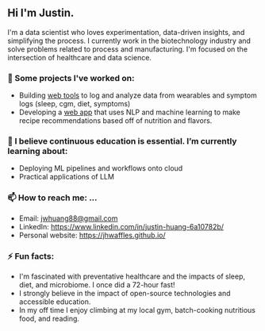 ## Hi I'm Justin.

I'm a data scientist who loves experimentation, data-driven insights, and simplifying the process. I currently work in the biotechnology industry and solve problems related to process and manufacturing. I'm focused on the intersection of healthcare and data science. 

### 🔭 Some projects I've worked on:

- Building [web tools](https://connect.posit.cloud/jhwaffles/content/0198a743-8aac-6e01-b377-b7c90b9f1907) to log and analyze data from wearables and symptom logs (sleep, cgm, diet, symptoms)
- Developing a [web app](https://flavorspace-nkugmzxwvtc7fffhsyd5tj.streamlit.app/) that uses NLP and machine learning to make recipe recommendations based off of nutrition and flavors.

### 🌱 I believe continuous education is essential. I’m currently learning about:

- Deploying ML pipelines and workflows onto cloud 
- Practical applications of LLM
  
### 📫 How to reach me: ...

- Email:  jwhuang88@gmail.com
- LinkedIn: https://www.linkedin.com/in/justin-huang-6a10782b/
- Personal website: https://jhwaffles.github.io/

### ⚡ Fun facts: 

- I'm fascinated with preventative healthcare and the impacts of sleep, diet, and microbiome. I once did a 72-hour fast!
- I strongly believe in the impact of open-source technologies and accessible education.
- In my off time I enjoy climbing at my local gym, batch-cooking nutritious food, and reading.

<!--
**jhwaffles/jhwaffles** is a ✨ _special_ ✨ repository because its `README.md` (this file) appears on your GitHub profile.

Here are some ideas to get you started:

- 🔭 I’m currently working on ...
- 🌱 I’m currently learning ...
- 👯 I’m looking to collaborate on ...
- 🤔 I’m looking for help with ...
- 💬 Ask me about ...

- 😄 Pronouns: ...
- ⚡ Fun fact: ...
-->
